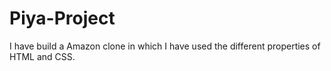 # Piya-Project

I have build a Amazon clone in which I have used the different properties of HTML and CSS.
